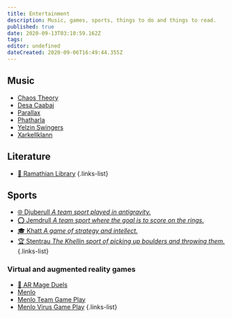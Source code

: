 ```yaml
---
title: Entertainment
description: Music, games, sports, things to do and things to read.
published: true
date: 2020-09-13T03:10:59.162Z
tags: 
editor: undefined
dateCreated: 2020-09-06T16:49:44.355Z
---
```


## Music
- [Chaos Theory](/entertainment/chaos-theory)
- [Desa Caabaj](/entertainment/desa-caabaj )
- [Parallax](/entertainment/parallax)
- [Phatharla](/entertainment/phatharla)
- [Yelzin Swingers](/entertainment/yelzin-swingers)
- [Xarkellklann](/entertainment/xarkellklann)

## Literature

- [:book: Ramathian Library](/entertainment/literature)
{.links-list}

## Sports

- [:globe_with_meridians: Djuberull *A team sport played in antigravity.*](/entertainment/djuberull)
- [:o: Jemdrull *A team sport where the goal is to score on the rings.*](/entertainment/jemdrull)
- [:mortar_board: Khatt *A game of strategy and intellect.*](/entertainment/khatt)
- [:trophy: Stentrau *The Khellin sport of picking up boulders and throwing them.*](/entertainment/stentrau)
{.links-list}

### Virtual and augmented reality games

- [:crystal_ball: AR Mage Duels](/entertainment/ar-mage-duels)
- [Menlo](/entertainment/menlo)
- [Menlo Team Game Play](/entertainment/menlo-team-game-play)
- [Menlo Virus Game Play](/entertainment/menlo-virus-game-play)
{.links-list}

